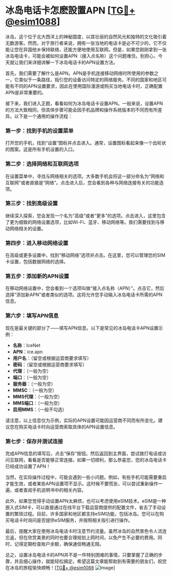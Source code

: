 # 冰岛电话卡怎麽設置APN [[TG💪+ @esim1088](https://t.me/s/esim1088)]

冰岛，这个位于北大西洋上的神秘国度，以其壮丽的自然风光和独特的文化吸引着无数游客。然而，对于旅行者来说，拥有一张当地的电话卡是必不可少的，它不仅能让您在异国他乡保持联络，还能方便地使用互联网。但是，如果您刚刚拿到一张冰岛电话卡，可能会被如何设置APN（接入点名称）这个问题难住。别担心，今天就让我们来详细讲解一下冰岛电话卡的APN设置方法。

首先，我们需要了解什么是APN。APN是手机连接移动网络时所使用的参数之一，它类似于一条路径，指引您的设备访问特定的网络服务。不同的国家和地区可能有不同的APN设置要求，因此在使用国际漫游或购买当地电话卡时，正确配置APN是非常重要的。

接下来，我们进入正题，看看如何为冰岛电话卡设置APN。一般来说，设置APN的方法大致相同，但具体步骤可能会因手机品牌和操作系统版本的不同而有所差异。以下是一个通用的操作流程：

### 第一步：找到手机的设置菜单

打开您的手机，找到“设置”图标并点击进入。通常，设置图标看起来像一个齿轮状的图案。这是所有手机设置的入口。

### 第二步：选择网络和互联网选项

在设置菜单中，寻找与网络相关的选项。大多数手机会将这一部分命名为“网络和互联网”或者直接是“网络”。点击进入后，您会看到各种与网络连接有关的功能选项。

### 第三步：找到高级设置

继续深入探索，您会发现一个名为“高级”或者“更多”的选项。点击进入，这里包含了更为细致的网络设置选项，比如Wi-Fi、蓝牙、移动网络等。我们需要找到与移动网络相关的设置。

### 第四步：进入移动网络设置

在高级或更多设置中，找到“移动网络”选项并点击。在这里，您可以管理您的SIM卡设置，包括数据网络的选择。

### 第五步：添加新的APN设置

在移动网络设置中，您会看到一个选项叫做“接入点名称（APN）”。点击它，然后选择“添加新APN”或者类似的选项。这将允许您手动输入冰岛电话卡所需的APN信息。

### 第六步：填写APN信息

现在是最关键的部分了——填写APN信息。以下是常见的冰岛电话卡APN设置示例：

- **名称**：IceNet  
- **APN**：ice.apn  
- **用户名**：（留空或根据运营商要求填写）  
- **密码**：（留空或根据运营商要求填写）  
- **代理**：（一般为空）  
- **端口**：（一般为空）  
- **服务器**：（一般为空）  
- **MMSC**：（一般为空）  
- **MMS代理**：（一般为空）  
- **MMS端口**：（一般为空）  
- **启用MMS**：（一般不勾选）

请注意，以上信息仅为示例，实际的APN设置可能因运营商不同而有所变化。建议您在购买电话卡时向运营商索取具体的APN设置信息。

### 第七步：保存并测试连接

完成APN信息的填写后，点击“保存”按钮。然后返回到主界面，尝试拨打电话或访问互联网，看看是否能够正常连接。如果一切顺利，那么恭喜您，您的冰岛电话卡已经成功设置了APN！

当然，在实际操作过程中，可能会遇到一些小问题。例如，有些手机可能需要重启才能生效，或者某些APN设置项不显示。这时候不要慌张，可以尝试重新操作一遍，或者查阅手机说明书中的相关内容。

此外，如果您觉得手动设置APN太麻烦，也可以考虑使用eSIM技术。eSIM是一种嵌入式SIM卡，可以直接通过在线平台下载运营商提供的配置文件，省去了手动设置的繁琐过程。目前，许多国家和地区都支持eSIM功能，包括冰岛。您可以在购买电话卡时询问是否提供eSIM服务，并按照相关指引进行操作。

最后，提醒大家在使用冰岛电话卡时注意节约流量。虽然冰岛的自然景色令人流连忘返，但在欣赏美景的同时也要合理规划上网时间，以免产生不必要的费用。同时，记得定期检查账户余额，确保通信畅通无阻。

总之，设置冰岛电话卡的APN并不是一件特别困难的事情，只要掌握了正确的步骤，并且细心操作，就能轻松搞定。希望这篇文章能帮助到有需要的朋友们，祝您在冰岛的旅程愉快顺畅！[[TG💪+ @esim1088](https://t.me/s/esim1088) ![Image](https://i.postimg.cc/4NQfJmqS/Snipaste-2025-05-13-00-14-12.png)]